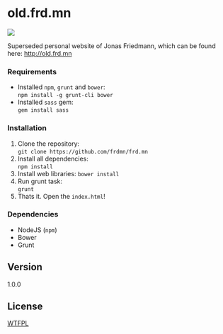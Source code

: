 old.frd.mn
======

![](http://up.frd.mn/M4VE4.png)

Superseded personal website of Jonas Friedmann, which can be found here: http://old.frd.mn

### Requirements

* Installed `npm`, `grunt` and `bower`:  
  `npm install -g grunt-cli bower`
* Installed `sass` gem:  
  `gem install sass`

### Installation

1. Clone the repository:  
  `git clone https://github.com/frdmn/frd.mn`
2. Install all dependencies:  
  `npm install`
3. Install web libraries: 
  `bower install`
4. Run grunt task:  
  `grunt`
5. Thats it. Open the `index.html`!

### Dependencies

* NodeJS (`npm`)
* Bower
* Grunt

## Version

1.0.0

## License

[WTFPL](LICENSE)
